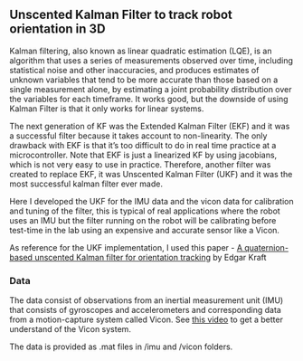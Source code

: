 ## Unscented Kalman Filter to track robot orientation in 3D
Kalman filtering, also known as linear quadratic estimation (LQE), is an algorithm that uses a series of measurements observed over time, including statistical noise and other inaccuracies, and produces estimates of unknown variables that tend to be more accurate than those based on a single measurement alone, by estimating a joint probability distribution over the variables for each timeframe. It works good, but the downside of using Kalman Filter is that it only works for linear systems.

The next generation of KF was the Extended Kalman Filter (EKF) and it was a successful filter because it takes account to non-linearity. The only drawback with EKF is that it’s too difficult to do in real time practice at a microcontroller. Note that EKF is just a linearized KF by using jacobians, which is not very easy to use in practice. Therefore, another filter was created to replace EKF, it was Unscented Kalman Filter (UKF) and it was the most successful kalman filter ever made. 

Here I developed the UKF for the IMU data and the vicon data for calibration and tuning of the filter, this is typical of real applications where the robot uses an IMU but the filter running on the robot will be calibrating before test-time in the lab using an expensive and accurate sensor like a Vicon.

As reference for the UKF implementation, I used this paper - [A quaternion-based unscented Kalman filter for orientation tracking](https://ieeexplore.ieee.org/document/1257247) by Edgar Kraft

### Data
The data consist of observations from an inertial measurement unit (IMU) that consists of gyroscopes and accelerometers and corresponding data from a motion-capture system called Vicon. See [this video](https://www.youtube.com/watch?v=qgS1pwsHQIA&ab_channel=TravisErickson) to get a better understand of the Vicon system.

The data is provided as .mat files in /imu and /vicon folders.

